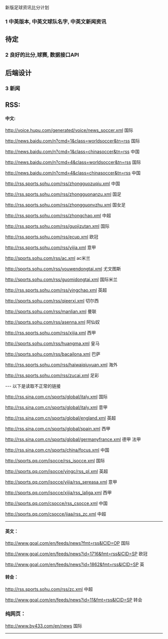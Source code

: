 新版足球资讯比分计划

### 1 中英版本, 中英文球队名字, 中英文新闻资讯
待定
---


### 2 良好的比分,球赛, 数据接口API
后端设计
---


### 3 新闻

## RSS:

#### 中文: 

http://voice.hupu.com/generated/voice/news_soccer.xml 国际

http://news.baidu.com/n?cmd=1&class=worldsoccer&tn=rss 国际

http://news.baidu.com/n?cmd=1&class=chinasoccer&tn=rss 中国

http://news.baidu.com/n?cmd=4&class=worldsoccer&tn=rss 国际

http://news.baidu.com/n?cmd=4&class=chinasoccer&tn=rss 中国

http://rss.sports.sohu.com/rss/zhongguozuqiu.xml 中国

http://rss.sports.sohu.com/rss/zhongguonanzu.xml 国足

http://rss.sports.sohu.com/rss/zhongguonvzhu.xml 国女足

http://rss.sports.sohu.com/rss/zhongchao.xml 中超

http://rss.sports.sohu.com/rss/guojizutan.xml 国际

http://rss.sports.sohu.com/rss/ecup.xml 欧冠

http://rss.sports.sohu.com/rss/yijia.xml 意甲

http://sports.sohu.com/rss/ac.xml ac米兰

http://sports.sohu.com/rss/youwendongtai.xml 尤文图斯

http://sports.sohu.com/rss/guomidongtai.xml 国际米兰

http://rss.sports.sohu.com/rss/yingchao.xml 英超

http://sports.sohu.com/rss/qieerxi.xml 切尔西

http://sports.sohu.com/rss/manlian.xml 曼联

http://sports.sohu.com/rss/asenna.xml 阿仙奴

http://rss.sports.sohu.com/rss/xijia.xml 西甲

http://sports.sohu.com/rss/huangma.xml 皇马

http://sports.sohu.com/rss/bacailona.xml 巴萨

http://rss.sports.sohu.com/rss/haiwaiqiuyuan.xml 海外

http://rss.sports.sohu.com/rss/zucai.xml 足彩


--- 以下是读取不正常的链接

http://rss.sina.com.cn/sports/global/italy.xml 国际

http://rss.sina.com.cn/sports/global/italy.xml 意甲

http://rss.sina.com.cn/sports/global/england.xml 英超

http://rss.sina.com.cn/sports/global/spain.xml 西甲

http://rss.sina.com.cn/sports/global/germanyfrance.xml 德甲 法甲

http://rss.sina.com.cn/sports/china/focus.xml 中国

http://sports.qq.com/isocce/rss_isocce.xml 国际

http://sports.qq.com/isocce/yingc/rss_pl.xml 英超

http://sports.qq.com/isocce/yijia/rss_sereasa.xml 意甲

http://sports.qq.com/isocce/xijia/rss_laliga.xml 西甲

http://sports.qq.com/csocce/rss_csocce.xml 中国

http://sports.qq.com/csocce/jiaa/rss_zc.xml 中超

---

#### 英文：

http://www.goal.com/en/feeds/news?fmt=rss&ICID=OP 国际

http://www.goal.com/en/feeds/news?id=1716&fmt=rss&ICID=SP 欧冠

http://www.goal.com/en/feeds/news?id=1862&fmt=rss&ICID=SP 英

#### 转会：
http://rss.sports.sohu.com/rss/zc.xml 中超

http://www.goal.com/en/feeds/news?id=11&fmt=rss&ICID=SP 转会



### 纯网页： 
http://www.by433.com/en/news 国际

---
